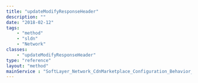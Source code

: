 ```yaml
---
title: "updateModifyResponseHeader"
description: ""
date: "2018-02-12"
tags:
    - "method"
    - "sldn"
    - "Network"
classes:
    - "updateModifyResponseHeader"
type: "reference"
layout: "method"
mainService : "SoftLayer_Network_CdnMarketplace_Configuration_Behavior_ModifyResponseHeader"
---
```


